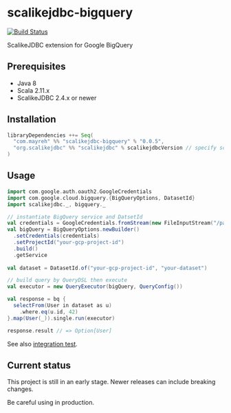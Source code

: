 # scalikejdbc-bigquery

[![Build Status](https://travis-ci.org/ocadaruma/scalikejdbc-bigquery.svg?branch=master)](https://travis-ci.org/ocadaruma/scalikejdbc-bigquery)

ScalikeJDBC extension for Google BigQuery

## Prerequisites

- Java 8
- Scala 2.11.x
- ScalikeJDBC 2.4.x or newer

## Installation

```scala
libraryDependencies ++= Seq(
  "com.mayreh" %% "scalikejdbc-bigquery" % "0.0.5",
  "org.scalikejdbc" %% "scalikejdbc" % scalikejdbcVersion // specify scalikejdbc version you want. 
)
```

## Usage

```scala
import com.google.auth.oauth2.GoogleCredentials
import com.google.cloud.bigquery.{BigQueryOptions, DatasetId}
import scalikejdbc._, bigquery._

// instantiate BigQuery service and DatsetId
val credentials = GoogleCredentials.fromStream(new FileInputStream("/path/to/key.json"))
val bigQuery = BigQueryOptions.newBuilder()
  .setCredentials(credentials)
  .setProjectId("your-gcp-project-id")
  .build()
  .getService
  
val dataset = DatasetId.of("your-gcp-project-id", "your-dataset")

// build query by QueryDSL then execute
val executor = new QueryExecutor(bigQuery, QueryConfig())

val response = bq {
  selectFrom(User in dataset as u)
    .where.eq(u.id, 42)
}.map(User(_)).single.run(executor)

response.result // => Option[User]
```

See also [integration test](https://github.com/ocadaruma/scalikejdbc-bigquery/blob/master/src/it/scala/scalikejdbc/bigquery/QueryDSLIntegration.scala).

## Current status

This project is still in an early stage. Newer releases can include breaking changes.

Be careful using in production.
